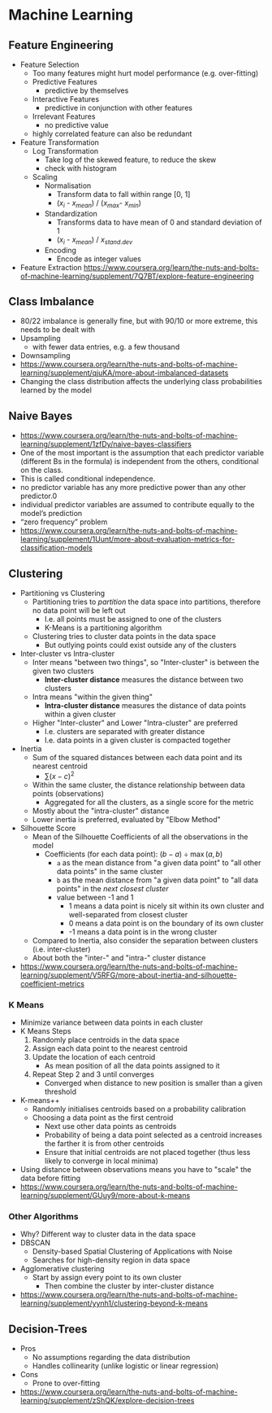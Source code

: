 # Machine Learning

## Feature Engineering

- Feature Selection
  - Too many features might hurt model performance (e.g. over-fitting)
  - Predictive Features
    - predictive by themselves 
  - Interactive Features
    - predictive in conjunction with other features
  - Irrelevant Features
    - no predictive value
  - highly correlated feature can also be redundant
- Feature Transformation
  - Log Transformation
    - Take log of the skewed feature, to reduce the skew
    - check with histogram
  - Scaling
    - Normalisation
      - Transform data to fall within range [0, 1]
      - ($x_i$ - $x_{mean}$) / ($x_{max}$- $x_{min}$)
    - Standardization
      - Transforms data to have mean of 0 and standard deviation of 1
      - ($x_i$ - $x_{mean}$) / $x_{stand.dev}$
    - Encoding
      - Encode as integer values
- Feature Extraction
https://www.coursera.org/learn/the-nuts-and-bolts-of-machine-learning/supplement/7Q7BT/explore-feature-engineering

## Class Imbalance

- 80/22 imbalance is generally fine, but with 90/10 or more extreme, this needs to be dealt with
- Upsampling
  - with fewer data entries, e.g. a few thousand
- Downsampling
- https://www.coursera.org/learn/the-nuts-and-bolts-of-machine-learning/supplement/qjuKA/more-about-imbalanced-datasets
- Changing the class distribution affects the underlying class probabilities learned by the model

## Naive Bayes

- https://www.coursera.org/learn/the-nuts-and-bolts-of-machine-learning/supplement/1zfDy/naive-bayes-classifiers
- One of the most important is the assumption that each predictor variable (different Bs in the formula) is independent from the others,  conditional on the class. 
- This is called conditional independence.
-  no predictor variable has any more predictive power than any other predictor.0 
- individual predictor variables are assumed to contribute equally to the model’s prediction
- “zero frequency” problem
- https://www.coursera.org/learn/the-nuts-and-bolts-of-machine-learning/supplement/1Uunt/more-about-evaluation-metrics-for-classification-models

## Clustering

- Partitioning vs Clustering
  - Partitioning tries to _partition_ the data space into partitions, therefore no data point will be left out
    - I.e. all points must be assigned to one of the clusters
    - K-Means is a partitioning algorithm
  - Clustering tries to cluster data points in the data space
    - But outlying points could exist outside any of the clusters
- Inter-cluster vs Intra-cluster
  - Inter means "between two things", so "Inter-cluster" is between the given two clusters
    - **Inter-cluster distance** measures the distance between two clusters
  - Intra means "within the given thing"
    - **Intra-cluster distance** measures the distance of data points within a given cluster
  - Higher "Inter-cluster" and Lower "Intra-cluster" are preferred
    - I.e. clusters are separated with greater distance
    - I.e. data points in a given cluster is compacted together
- Inertia
  - Sum of the squared distances between each data point and its nearest centroid
    - $\sum (x - c)^2$
  - Within the same cluster, the distance relationship between data points (observations)
    - Aggregated for all the clusters, as a single score for the metric
  - Mostly about the "intra-cluster" distance
  - Lower inertia is preferred, evaluated by "Elbow Method"
- Silhouette Score
  - Mean of the Silhouette Coefficients of all the observations in the model
    - Coefficients (for each data point): $(b - a) \div \max(a, b)$
      - `a` as the mean distance from "a given data point" to "all other data points" in the same cluster
      - `b` as the mean distance from "a given data point" to "all data points" in the _next closest cluster_
      - value between -1 and 1
        - 1 means a data point is nicely sit within its own cluster and well-separated from closest cluster
        - 0 means a data point is on the boundary of its own cluster
        - -1 means a data point is in the wrong cluster
  - Compared to Inertia, also consider the separation between clusters (i.e. inter-cluster)
  - About both the "inter-" and "intra-" cluster distance
- https://www.coursera.org/learn/the-nuts-and-bolts-of-machine-learning/supplement/V5RFG/more-about-inertia-and-silhouette-coefficient-metrics

### K Means

- Minimize variance between data points in each cluster
- K Means Steps
  1. Randomly place centroids in the data space
  2. Assign each data point to the nearest centroid
  3. Update the location of each centroid
     - As mean position of all the data points assigned to it
  4. Repeat Step 2 and 3 until converges
     - Converged when distance to new position is smaller than a given threshold
- K-means++
  - Randomly initialises centroids based on a probability calibration
  - Choosing a data point as the first centroid
    - Next use other data points as centroids
    - Probability of being a data point selected as a centroid increases the farther it is from other centroids
    - Ensure that initial centroids are not placed together (thus less likely to converge in local minima)
- Using distance between observations means you have to "scale" the data before fitting
- https://www.coursera.org/learn/the-nuts-and-bolts-of-machine-learning/supplement/GUuy9/more-about-k-means

### Other Algorithms

- Why? Different way to cluster data in the data space
- DBSCAN
  - Density-based Spatial Clustering of Applications with Noise
  - Searches for high-density region in data space
- Agglomerative clustering
  - Start by assign every point to its own cluster
    - Then combine the cluster by inter-cluster distance
- https://www.coursera.org/learn/the-nuts-and-bolts-of-machine-learning/supplement/yynh1/clustering-beyond-k-means

## Decision-Trees

- Pros
  - No assumptions regarding the data distribution
  - Handles collinearity (unlike logistic or linear regression)
- Cons
  - Prone to over-fitting
- https://www.coursera.org/learn/the-nuts-and-bolts-of-machine-learning/supplement/zShQK/explore-decision-trees
